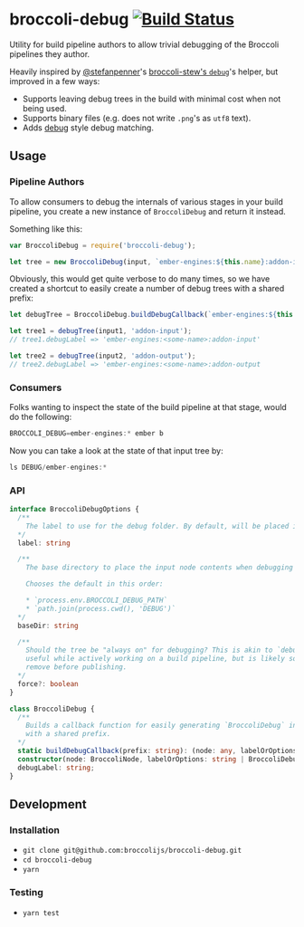 # broccoli-debug [![Build Status](https://travis-ci.org/broccolijs/broccoli-debug.svg?branch=master)](https://travis-ci.org/broccolijs/broccoli-debug)

Utility for build pipeline authors to allow trivial debugging of the Broccoli
pipelines they author.

Heavily inspired by [@stefanpenner](https://github.com/stefanpenner)'s
[broccoli-stew's `debug`](https://github.com/stefanpenner/broccoli-stew/blob/v1.4.2/lib/debug.js)'s helper,
but improved in a few ways:

* Supports leaving debug trees in the build with minimal cost when not being used.
* Supports binary files (e.g. does not write `.png`'s as `utf8` text).
* Adds [debug](https://github.com/visionmedia/debug) style debug matching.

## Usage

### Pipeline Authors

To allow consumers to debug the internals of various stages in your build pipeline,
you create a new instance of `BroccoliDebug` and return it instead.

Something like this:

```js
var BroccoliDebug = require('broccoli-debug');

let tree = new BroccoliDebug(input, `ember-engines:${this.name}:addon-input`);
```

Obviously, this would get quite verbose to do many times, so we have created a shortcut
to easily create a number of debug trees with a shared prefix:

```js
let debugTree = BroccoliDebug.buildDebugCallback(`ember-engines:${this.name}`);

let tree1 = debugTree(input1, 'addon-input');
// tree1.debugLabel => 'ember-engines:<some-name>:addon-input'

let tree2 = debugTree(input2, 'addon-output');
// tree2.debugLabel => 'ember-engines:<some-name>:addon-output
```

### Consumers

Folks wanting to inspect the state of the build pipeline at that stage, would do the following:

```js
BROCCOLI_DEBUG=ember-engines:* ember b
```

Now you can take a look at the state of that input tree by:

```js
ls DEBUG/ember-engines:*
```

### API

```ts
interface BroccoliDebugOptions {
  /**
    The label to use for the debug folder. By default, will be placed in `DEBUG/*`.
  */
  label: string

  /**
    The base directory to place the input node contents when debugging is enabled.

    Chooses the default in this order:

    * `process.env.BROCCOLI_DEBUG_PATH`
    * `path.join(process.cwd(), 'DEBUG')`
  */
  baseDir: string

  /**
    Should the tree be "always on" for debugging? This is akin to `debugger`, its very
    useful while actively working on a build pipeline, but is likely something you would
    remove before publishing.
  */
  force?: boolean
}

class BroccoliDebug {
  /**
    Builds a callback function for easily generating `BroccoliDebug` instances
    with a shared prefix.
  */
  static buildDebugCallback(prefix: string): (node: any, labelOrOptions: string | BroccoliDebugOptions) => BroccoliNode
  constructor(node: BroccoliNode, labelOrOptions: string | BroccoliDebugOptions);
  debugLabel: string;
}
```

## Development

### Installation

* `git clone git@github.com:broccolijs/broccoli-debug.git`
* `cd broccoli-debug`
* `yarn`

### Testing

* `yarn test`
